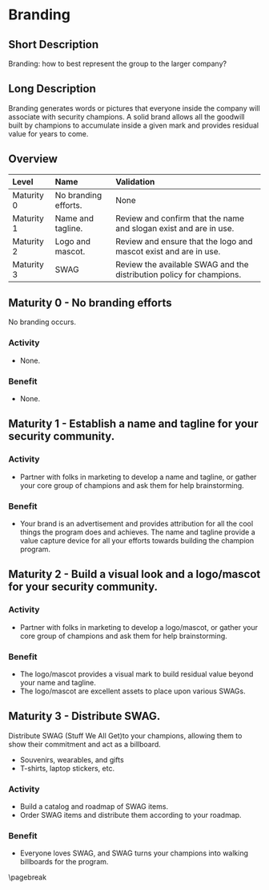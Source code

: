 # Branding

## Short Description
Branding: how to best represent the group to the larger company?

## Long Description
Branding generates words or pictures that everyone inside the company will associate with security champions. A solid brand allows all the goodwill built by champions to accumulate inside a given mark and provides residual value for years to come.

## Overview

| Level | Name | Validation |
|:---|:---|:---|
| Maturity 0 | No branding efforts. | None
| Maturity 1 | Name and tagline. | Review and confirm that the name and slogan exist and are in use.
| Maturity 2 | Logo and mascot. | Review and ensure that the logo and mascot exist and are in use.
| Maturity 3 | SWAG | Review the available SWAG and the distribution policy for champions.

## Maturity 0 - No branding efforts
No branding occurs.

### Activity
* None.
  
### Benefit
* None.

## Maturity 1 - Establish a name and tagline for your security community.

### Activity
* Partner with folks in marketing to develop a name and tagline, or gather your core group of champions and ask them for help brainstorming. 

### Benefit
* Your brand is an advertisement and provides attribution for all the cool things the program does and achieves. The name and tagline provide a value capture device for all your efforts towards building the champion program.

## Maturity 2 - Build a visual look and a logo/mascot for your security community.

### Activity
* Partner with folks in marketing to develop a logo/mascot, or gather your core group of champions and ask them for help brainstorming. 

### Benefit
* The logo/mascot provides a visual mark to build residual value beyond your name and tagline.
* The logo/mascot are excellent assets to place upon various SWAGs.

## Maturity 3 - Distribute SWAG.

Distribute SWAG (Stuff We All Get)to your champions, allowing them to show their commitment and act as a billboard.
* Souvenirs, wearables, and gifts 
* T-shirts, laptop stickers, etc.

### Activity
* Build a catalog and roadmap of SWAG items.
* Order SWAG items and distribute them according to your roadmap.

### Benefit
* Everyone loves SWAG, and SWAG turns your champions into walking billboards for the program.

\pagebreak